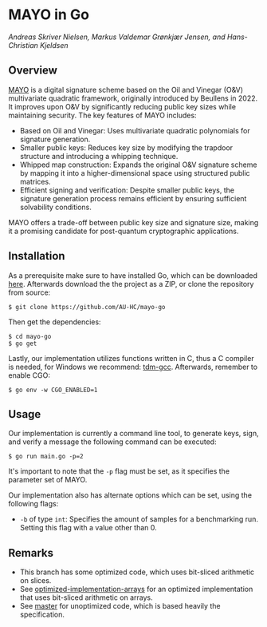 # MAYO in Go
*Andreas Skriver Nielsen, Markus Valdemar Grønkjær Jensen, and Hans-Christian Kjeldsen*

## Overview
[MAYO](https://pqmayo.org/assets/specs/mayo-round2.pdf) is a digital signature scheme based on the Oil and Vinegar (O&V) multivariate 
quadratic framework, originally introduced by Beullens in 2022. It improves upon O&V by significantly reducing public key 
sizes while maintaining security. The key features of MAYO includes:
- Based on Oil and Vinegar: Uses multivariate quadratic polynomials for signature generation.
- Smaller public keys: Reduces key size by modifying the trapdoor structure and introducing a whipping technique.
- Whipped map construction: Expands the original O&V signature scheme by mapping it into a higher-dimensional space using structured public matrices.
- Efficient signing and verification: Despite smaller public keys, the signature generation process remains efficient by ensuring sufficient solvability conditions.

MAYO offers a trade-off between public key size and signature size, making it a promising candidate for post-quantum cryptographic applications.

## Installation
As a prerequisite make sure to have installed Go, which can be downloaded [here](https://go.dev/doc/install). Afterwards download the the project as a ZIP, or clone the repository from source:
```
$ git clone https://github.com/AU-HC/mayo-go
```
Then get the dependencies:
```
$ cd mayo-go
$ go get
```
Lastly, our implementation utilizes functions written in C, thus a C compiler is needed, for Windows we recommend: 
[tdm-gcc](https://jmeubank.github.io/tdm-gcc/articles/2021-05/10.3.0-release). Afterwards, remember to enable CGO:
```
$ go env -w CGO_ENABLED=1
```

## Usage
Our implementation is currently a command line tool, to generate keys, sign, and verify a message the following command can be executed:
```
$ go run main.go -p=2
```
It's important to note that the `-p` flag must be set, as it specifies the parameter set of MAYO.

Our implementation also has alternate options which can be set, using the following flags:
- `-b` of type `int`: Specifies the amount of samples for a benchmarking run. Setting this flag with a value other than 0.

## Remarks
- This branch has some optimized code, which uses bit-sliced arithmetic on slices.
- See [optimized-implementation-arrays](https://github.com/AU-HC/mayo-go/tree/optimized-implementation-arrays) for an optimized implementation that uses bit-sliced arithmetic on arrays.
- See [master](https://github.com/AU-HC/mayo-go/tree/master) for unoptimized code, which is based heavily the specification.
